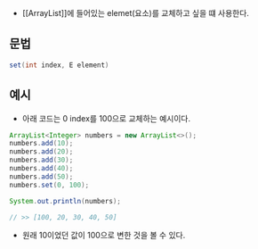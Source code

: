 - [[ArrayList]]에 들어있는 elemet(요소)를 교체하고 싶을 떄 사용한다.

## 문법

```java
set(int index, E element)
```

## 예시

- 아래 코드는 0 index를 100으로 교체하는 예시이다.

```java
ArrayList<Integer> numbers = new ArrayList<>();
numbers.add(10);
numbers.add(20);
numbers.add(30);
numbers.add(40);
numbers.add(50);
numbers.set(0, 100);

System.out.println(numbers); 

// >> [100, 20, 30, 40, 50]
```

- 원래 10이었던 값이 100으로 변한 것을 볼 수 있다.